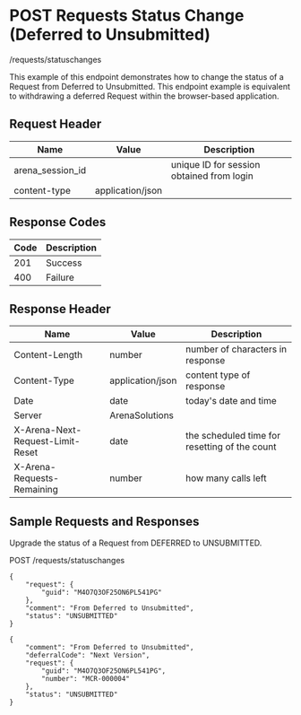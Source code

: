 # POST Requests Status Change (Deferred to Unsubmitted)


/requests/statuschanges

This example of this endpoint demonstrates how to change the status of a Request from Deferred to Unsubmitted. This endpoint example is equivalent to withdrawing a deferred Request within the browser\-based application.

## Request Header

| Name | Value | Description |
|  --- |  --- |  --- | 
| arena_session_id |   | unique ID for session obtained from login |
| content\-type | application/json |   |

## Response Codes

| Code | Description |
|  --- |  --- | 
| 201 | Success |
| 400 | Failure |

## Response Header

| Name | Value | Description |
|  --- |  --- |  --- | 
| Content\-Length | number | number of characters in response |
| Content\-Type | application/json | content type of response |
| Date | date | today's date and time |
| Server | ArenaSolutions |   |
| X\-Arena\-Next\-Request\-Limit\-Reset  | date | the scheduled time for resetting of the count |
| X\-Arena\-Requests\-Remaining  | number | how many calls left |

## Sample Requests and Responses
Upgrade the status of a Request from DEFERRED to UNSUBMITTED.



POST /requests/statuschanges



```
{
    "request": {
        "guid": "M4O7Q3OF25ON6PL541PG"
    },
    "comment": "From Deferred to Unsubmitted",
    "status": "UNSUBMITTED"
}
```


```
{
    "comment": "From Deferred to Unsubmitted",
    "deferralCode": "Next Version",
    "request": {
        "guid": "M4O7Q3OF25ON6PL541PG",
        "number": "MCR-000004"
    },
    "status": "UNSUBMITTED"
}
```
